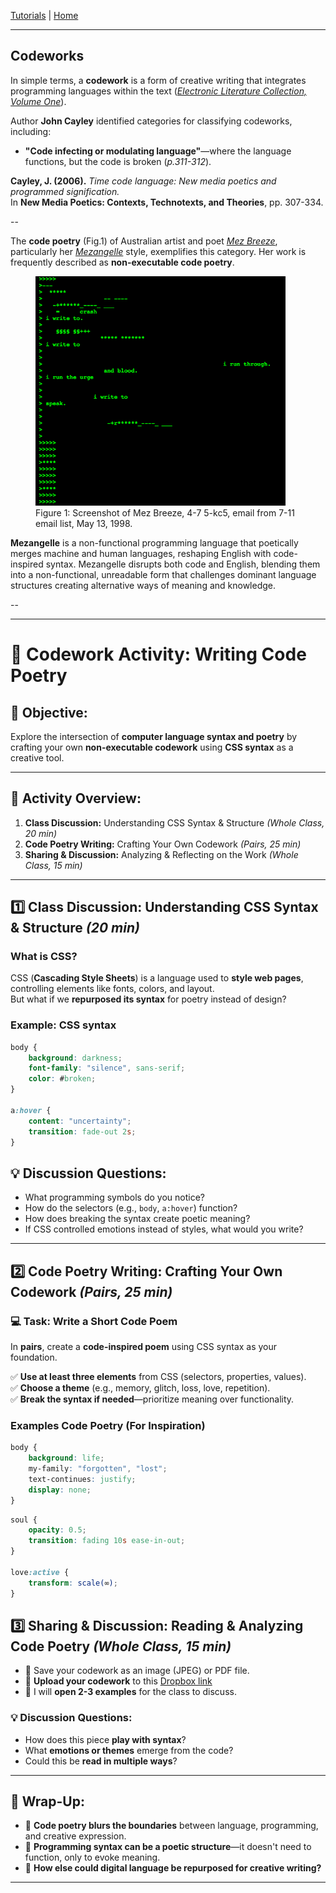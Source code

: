 
[Tutorials](README.md) | [Home](../../README.md)

-------------------------------------------------------------------------------

## Codeworks

In simple terms, a **codework** is a form of creative writing that integrates programming languages within the text (*<a href="https://collection.eliterature.org/1/aux/keywords.html" target="_blank">Electronic Literature Collection, Volume One</a>*).  

Author **John Cayley** identified categories for classifying codeworks, including:  

+ **"Code infecting or modulating language"**—where the language functions, but the code is broken (*p.311-312*).

**Cayley, J. (2006).** *Time code language: New media poetics and programmed signification.*  
In **New Media Poetics: Contexts, Technotexts, and Theories**, pp. 307-334.

--

The **code poetry** (Fig.1) of Australian artist and poet *<a href="https://www.mezbreezedesign.com/" target="_blank">Mez Breeze</a>*, particularly her *<a href="https://anthology.rhizome.org/mez-breeze" target="_blank">Mezangelle</a>* style, exemplifies this category. Her work is frequently described as **non-executable code poetry**.

<figure>
    <img src="imgs/93.png" width="400">
    <figcaption>Figure 1: Screenshot of Mez Breeze, 4-7 5-kc5, email from 7-11 email list, May 13, 1998.</figcaption>
</figure>

**Mezangelle** is a non-functional programming language that poetically merges machine and human languages, reshaping English with code-inspired syntax. Mezangelle disrupts both code and English, blending them into a non-functional, unreadable form that challenges dominant language structures creating alternative ways of meaning and knowledge.

--

---

# 🌟 Codework Activity: Writing Code Poetry

## 🎯 Objective:
Explore the intersection of **computer language syntax and poetry** by crafting your own **non-executable codework** using **CSS syntax** as a creative tool.

---

## 📌 Activity Overview:
1. **Class Discussion:** Understanding CSS Syntax & Structure *(Whole Class, 20 min)*
2. **Code Poetry Writing:** Crafting Your Own Codework *(Pairs, 25 min)*
3. **Sharing & Discussion:** Analyzing & Reflecting on the Work *(Whole Class, 15 min)*

---

## 1️⃣ Class Discussion: Understanding CSS Syntax & Structure *(20 min)*

### **What is CSS?**
CSS (**Cascading Style Sheets**) is a language used to **style web pages**, controlling elements like fonts, colors, and layout.  
But what if we **repurposed its syntax** for poetry instead of design?

### **Example: CSS syntax**

```css
body {
    background: darkness;
    font-family: "silence", sans-serif;
    color: #broken;
}

a:hover {
    content: "uncertainty";
    transition: fade-out 2s;
}
```

## 💡 Discussion Questions:
- What programming symbols do you notice?
- How do the selectors (e.g., `body`, `a:hover`) function?
- How does breaking the syntax create poetic meaning?
- If CSS controlled emotions instead of styles, what would you write?

---

## 2️⃣ Code Poetry Writing: Crafting Your Own Codework *(Pairs, 25 min)*  

### **💻 Task: Write a Short Code Poem**  
In **pairs**, create a **code-inspired poem** using CSS syntax as your foundation.  

✅ **Use at least three elements** from CSS (selectors, properties, values).  
✅ **Choose a theme** (e.g., memory, glitch, loss, love, repetition).  
✅ **Break the syntax if needed**—prioritize meaning over functionality.  

### **Examples Code Poetry (For Inspiration)**

```css
body {
    background: life;
    my-family: "forgotten", "lost";
    text-continues: justify;
    display: none;
}
```

```css
soul {
    opacity: 0.5;
    transition: fading 10s ease-in-out;
}

love:active {
    transform: scale(∞);
}
```

## 3️⃣ Sharing & Discussion: Reading & Analyzing Code Poetry *(Whole Class, 15 min)*  

- 🔹 Save your codework as an image (JPEG) or PDF file.
- 🔹 **Upload your codework** to this <a href="https://www.dropbox.com/request/N5HktCap6Am4VywsxCM1" target="_blank">Dropbox link</a>
- 🔹 I will **open 2-3 examples** for the class to discuss.

### 💡 Discussion Questions:
- How does this piece **play with syntax**?  
- What **emotions or themes** emerge from the code?  
- Could this be **read in multiple ways**?  

---

## 🎯 Wrap-Up:
- 🔸 **Code poetry blurs the boundaries** between language, programming, and creative expression.  
- 🔸 **Programming syntax can be a poetic structure**—it doesn't need to function, only to evoke meaning.  
- 🔸 **How else could digital language be repurposed for creative writing?**  


---
